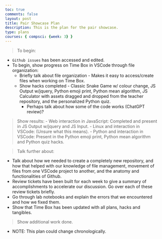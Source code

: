 ```yaml
---
toc: true
comments: false
layout: post
title: Pair Showcase Plan
description: This is the plan for the pair showcase.
type: plans
courses: { compsci: {week: 3} }
---
```


> To begin:
- `Github issues` has been accessed and edited.
- To begin, show progress on Time Box in VSCode through file organization:
    - Briefly talk about file organization - Makes it easy to access/create files when working on Time Box.
    - Show hacks completed - Classic Snake Game w/ colour change, JS Output w/jquery, Python emoji print, Python mean algorithm, JS Calculator with assets dragged and dropped from the teacher repository, and the personalized Python quiz.
        - Perhaps talk about how some of the code works (ChatGPT review)?
 
> Show results:
    - Web interaction in JavaScript: Completed and present in JS Output w/jquery and JS Input.
    - Linux and interaction in VSCode: (Unsure what this means).
    - Python and interaction in VSCode: Present in the Python emoji print, Python mean algorithm and Python quiz hacks.
 
> Talk further about:
- Talk about how we needed to create a completely new repository, and how that helped with our knowledge of file management, movement of files from one VSCode project to another, and the anatomy and functionalities of Github.
- Review tickets have been built for each week to give a summary of accomplishments to accelerate our discussion. Go over each of these review tickets briefly.
- Go through lab notebooks and explain the errors that we encountered and how we fixed them.
- Show that Time Box has been updated with all plans, hacks and tangibles.

> Show additional work done.


- NOTE: This plan could change chronologically.
